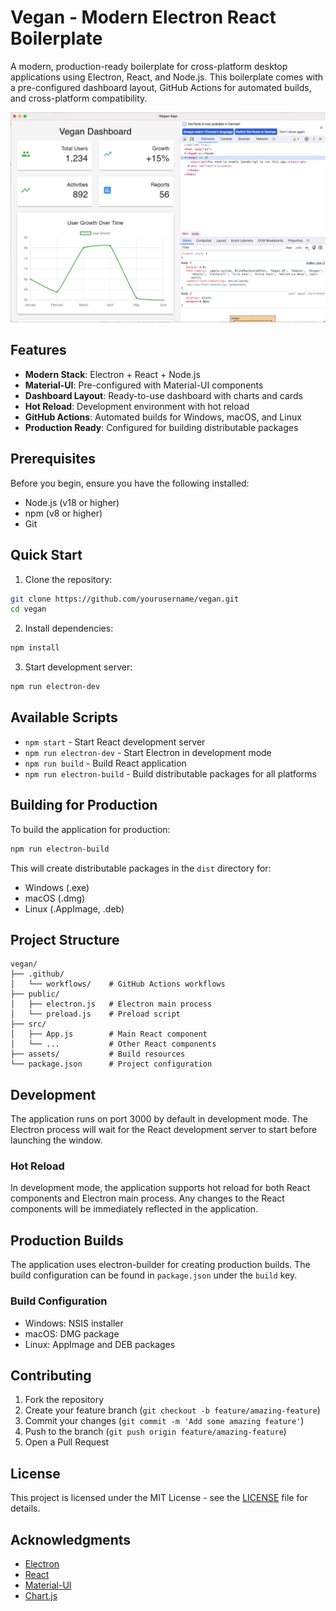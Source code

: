 # Vegan - Modern Electron React Boilerplate

A modern, production-ready boilerplate for cross-platform desktop applications using Electron, React, and Node.js. This boilerplate comes with a pre-configured dashboard layout, GitHub Actions for automated builds, and cross-platform compatibility.

![Vegan Dashboard](./docs/dashboard.png)

## Features

- **Modern Stack**: Electron + React + Node.js
- **Material-UI**: Pre-configured with Material-UI components
- **Dashboard Layout**: Ready-to-use dashboard with charts and cards
- **Hot Reload**: Development environment with hot reload
- **GitHub Actions**: Automated builds for Windows, macOS, and Linux
- **Production Ready**: Configured for building distributable packages

## Prerequisites

Before you begin, ensure you have the following installed:
- Node.js (v18 or higher)
- npm (v8 or higher)
- Git

## Quick Start

1. Clone the repository:
```bash
git clone https://github.com/yourusername/vegan.git
cd vegan
```

2. Install dependencies:
```bash
npm install
```

3. Start development server:
```bash
npm run electron-dev
```

## Available Scripts

- `npm start` - Start React development server
- `npm run electron-dev` - Start Electron in development mode
- `npm run build` - Build React application
- `npm run electron-build` - Build distributable packages for all platforms

## Building for Production

To build the application for production:

```bash
npm run electron-build
```

This will create distributable packages in the `dist` directory for:
- Windows (.exe)
- macOS (.dmg)
- Linux (.AppImage, .deb)

## Project Structure

```
vegan/
├── .github/
│   └── workflows/    # GitHub Actions workflows
├── public/
│   ├── electron.js   # Electron main process
│   └── preload.js    # Preload script
├── src/
│   ├── App.js        # Main React component
│   └── ...           # Other React components
├── assets/           # Build resources
└── package.json      # Project configuration
```

## Development

The application runs on port 3000 by default in development mode. The Electron process will wait for the React development server to start before launching the window.

### Hot Reload

In development mode, the application supports hot reload for both React components and Electron main process. Any changes to the React components will be immediately reflected in the application.

## Production Builds

The application uses electron-builder for creating production builds. The build configuration can be found in `package.json` under the `build` key.

### Build Configuration

- Windows: NSIS installer
- macOS: DMG package
- Linux: AppImage and DEB packages

## Contributing

1. Fork the repository
2. Create your feature branch (`git checkout -b feature/amazing-feature`)
3. Commit your changes (`git commit -m 'Add some amazing feature'`)
4. Push to the branch (`git push origin feature/amazing-feature`)
5. Open a Pull Request

## License

This project is licensed under the MIT License - see the [LICENSE](LICENSE) file for details.

## Acknowledgments

- [Electron](https://www.electronjs.org/)
- [React](https://reactjs.org/)
- [Material-UI](https://mui.com/)
- [Chart.js](https://www.chartjs.org/)
